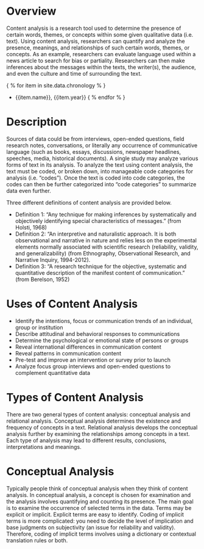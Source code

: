 

# Overview

Content analysis is a research tool used to determine the presence of certain words, themes, or concepts within some given qualitative data (i.e. text). Using content analysis, researchers can quantify and analyze the presence, meanings, and relationships of such certain words, themes, or concepts. As an example, researchers can evaluate language used within a news article to search for bias or partiality. Researchers can then make inferences about the messages within the texts, the writer(s), the audience, and even the culture and time of surrounding the text.

{ % for item in site.data.chronology % } 
- {{item.name}}, {{item.year}} 
{ % endfor % }

# Description

Sources of data could be from interviews, open-ended questions, field research notes, conversations, or literally any occurrence of communicative language (such as books, essays, discussions, newspaper headlines, speeches, media, historical documents). A single study may analyze various forms of text in its analysis. To analyze the text using content analysis, the text must be coded, or broken down, into manageable code categories for analysis (i.e. “codes”). Once the text is coded into code categories, the codes can then be further categorized into “code categories” to summarize data even further.

Three different definitions of content analysis are provided below.

- Definition 1: “Any technique for making inferences by systematically and objectively identifying special characteristics of messages.” (from Holsti, 1968)
- Definition 2: “An interpretive and naturalistic approach. It is both observational and narrative in nature and relies less on the experimental elements normally associated with scientific research (reliability, validity, and generalizability) (from Ethnography, Observational Research, and Narrative Inquiry, 1994-2012).
- Definition 3: “A research technique for the objective, systematic and quantitative description of the manifest content of communication.” (from Berelson, 1952)

# Uses of Content Analysis

- Identify the intentions, focus or communication trends of an individual, group or institution
- Describe attitudinal and behavioral responses to communications
- Determine the psychological or emotional state of persons or groups
- Reveal international differences in communication content
- Reveal patterns in communication content
- Pre-test and improve an intervention or survey prior to launch
- Analyze focus group interviews and open-ended questions to complement quantitative data

# Types of Content Analysis

There are two general types of content analysis: conceptual analysis and relational analysis. Conceptual analysis determines the existence and frequency of concepts in a text. Relational analysis develops the conceptual analysis further by examining the relationships among concepts in a text. Each type of analysis may lead to different results, conclusions, interpretations and meanings.

# Conceptual Analysis

Typically people think of conceptual analysis when they think of content analysis. In conceptual analysis, a concept is chosen for examination and the analysis involves quantifying and counting its presence. The main goal is to examine the occurrence of selected terms in the data. Terms may be explicit or implicit. Explicit terms are easy to identify. Coding of implicit terms is more complicated: you need to decide the level of implication and base judgments on subjectivity (an issue for reliability and validity). Therefore, coding of implicit terms involves using a dictionary or contextual translation rules or both.

